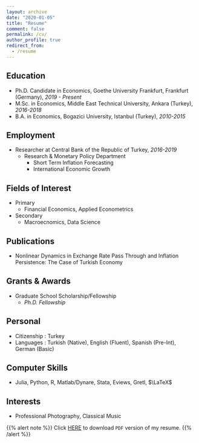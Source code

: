 ```yaml
---
layout: archive
date: "2020-01-05"
title: "Resume"
comment: false
permalink: /cv/
author_profile: true
redirect_from:
  - /resume
---
```


## Education
* Ph.D. Candidate in Economics, Goethe University Frankfurt, Frankfurt (Germany), _2019 - Present_
* M.Sc. in Economics, Middle East Technical University, Ankara (Turkey), _2016-2018_
* B.A. in Economics, Bogazici University, Istanbul (Turkey),  _2010-2015_
  
## Employment
* Researcher at Central Bank of the Republic of Turkey, _2016-2019_
  * Research & Monetary Policy Department
      * Short Term Inflation Forecasting
      * International Economic Growth
  
## Fields of Interest
* Primary
  * Financial Economics, Applied Econometrics
* Secondary
  * Macroecnomics, Data Science

## Publications

* Nonlinear Dynamics in Exchange Rate Pass Through and Inflation Persistence: The Case of Turkish Economy

## Grants \& Awards
* Graduate School Scholarship/Fellowship
  * _Ph.D. Fellowship_

## Personal
* Citizenship :  Turkey
* Languages :  Turkish (Native), English (Fluent), Spanish (Pre-Int), German (Basic)

## Computer Skills
* Julia, Python, R, Matlab/Dynare, Stata, Eviews, Gretl, $\LaTeX$

## Interests
* Professional Photography, Classical Music



{{% alert note %}}
Click [HERE](/cv/cv.pdf) to download `PDF` version of my resume.
{{% /alert %}}

